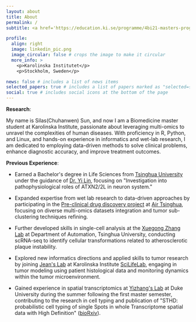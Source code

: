 ```yaml
---
layout: about
title: About
permalink: /
subtitle: <a href='https://education.ki.se/programme/4bi21-masters-programme-in-biomedicine'>Biomedical Master</a> Student at <a href='https://ki.se/en'>Karolinska Institutet</a>

profile:
  align: right
  image: linkedin_pic.png
  image_circular: false # crops the image to make it circular
  more_info: >
    <p>Karolinska Institutet</p>
    <p>Stockholm, Sweden</p>

news: false # includes a list of news items
selected_papers: true # includes a list of papers marked as "selected={true}"
social: true # includes social icons at the bottom of the page
---
```


**Research**:

My name is Silas(Chuhanwen) Sun, and now I am a Biomedicine master student at Karolinska Institute, passionate about leveraging multi-omics to unravel the complexities of human diseases. With proficiency in R, Python, and Linux, and hands-on experience in informatics and wet-lab research, I am dedicated to employing data-driven methods to solve clinical problems, enhance diagnostic accuracy, and improve treatment outcomes.


**Previous Experience**:

* Earned a Bachelor's degree in Life Sciences from [Tsinghua University](https://www.tsinghua.edu.cn/en/) under the guidance of [Dr. Yi Lin](http://linyi-lab.life.tsinghua.edu.cn/home/), focusing on "Investigation into pathophysiological roles of ATXN2/2L in neuron system."

* Expanded expertise from wet lab research to data-driven approaches by participating in the [Pre-clinical drug discovery project](https://github.com/wuys13/Multi-Drug-Transfer-Learning) at [Air Tsinghua](https://air.tsinghua.edu.cn/en/), focusing on diverse multi-omics datasets integration and tumor sub-clustering techniques refining.

* Further developed skills in single-cell analysis at the [Xuegong Zhang Lab](http://eca.xglab.tech/member/index.html) at Department of Automation, Tsinghua University, conducting scRNA-seq to identify cellular transformations related to atherosclerotic plaque instability.

* Explored new informatics directions and applied skills to tumor research by joining [Jean's Lab](https://www.hausserlab.org/) at Karolinska Institute [SciLifeLab](https://www.scilifelab.se/), engaging in tumor modeling using patient histological data and monitoring dynamics within the tumor microenvironment.

* Gained experience in spatial transcriptomics at [Yizhang's Lab](https://yi-zhang-compbio-lab.github.io/) at Duke University during the summer following the first master semester, contributing to the research in cell typing and publication of "STHD: probabilistic cell typing of single Spots in whole Transcriptome spatial data with High Definition" ([bioRxiv](https://www.biorxiv.org/content/10.1101/2024.06.20.599803v1)).
